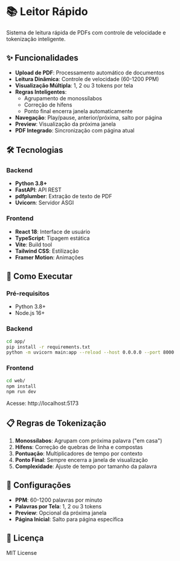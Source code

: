 # 📚 Leitor Rápido

Sistema de leitura rápida de PDFs com controle de velocidade e tokenização inteligente.

## ✨ Funcionalidades

- **Upload de PDF**: Processamento automático de documentos
- **Leitura Dinâmica**: Controle de velocidade (60-1200 PPM)
- **Visualização Múltipla**: 1, 2 ou 3 tokens por tela
- **Regras Inteligentes**: 
  - Agrupamento de monossílabos
  - Correção de hífens
  - Ponto final encerra janela automaticamente
- **Navegação**: Play/pause, anterior/próxima, salto por página
- **Preview**: Visualização da próxima janela
- **PDF Integrado**: Sincronização com página atual

## 🛠️ Tecnologias

### Backend
- **Python 3.8+**
- **FastAPI**: API REST
- **pdfplumber**: Extração de texto de PDF
- **Uvicorn**: Servidor ASGI

### Frontend
- **React 18**: Interface de usuário
- **TypeScript**: Tipagem estática
- **Vite**: Build tool
- **Tailwind CSS**: Estilização
- **Framer Motion**: Animações

## 🚀 Como Executar

### Pré-requisitos
- Python 3.8+
- Node.js 16+

### Backend
```bash
cd app/
pip install -r requirements.txt
python -m uvicorn main:app --reload --host 0.0.0.0 --port 8000
```

### Frontend
```bash
cd web/
npm install
npm run dev
```

Acesse: http://localhost:5173

## 📋 Regras de Tokenização

1. **Monossílabos**: Agrupam com próxima palavra ("em casa")
2. **Hífens**: Correção de quebras de linha e compostas
3. **Pontuação**: Multiplicadores de tempo por contexto
4. **Ponto Final**: Sempre encerra a janela de visualização
5. **Complexidade**: Ajuste de tempo por tamanho da palavra

## 🎯 Configurações

- **PPM**: 60-1200 palavras por minuto
- **Palavras por Tela**: 1, 2 ou 3 tokens
- **Preview**: Opcional da próxima janela
- **Página Inicial**: Salto para página específica

## 📄 Licença

MIT License
